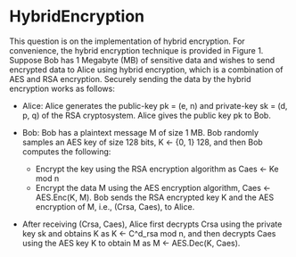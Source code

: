 # HybridEncryption
This question is on the implementation of hybrid encryption. For convenience, the hybrid encryption technique is provided in Figure 1. Suppose Bob has 1 Megabyte (MB) of sensitive data
and wishes to send encrypted data to Alice using hybrid encryption, which is a combination of AES and RSA encryption. Securely sending the data by the hybrid encryption works as follows:

* Alice: Alice generates the public-key pk = (e, n) and private-key sk = (d, p, q) of the RSA
cryptosystem. Alice gives the public key pk to Bob.

* Bob: Bob has a plaintext message M of size 1 MB. Bob randomly samples an AES key of size 128 bits, K ← {0, 1} 128, and then Bob computes the following:
  * Encrypt the key using the RSA encryption algorithm as Caes ← Ke mod n
  * Encrypt the data M using the AES encryption algorithm, Caes ← AES.Enc(K, M).
Bob sends the RSA encrypted key K and the AES encryption of M, i.e., (Crsa, Caes), to Alice.

* After receiving (Crsa, Caes), Alice first decrypts Crsa using the private key sk and
obtains K as K ← C^d_rsa mod n, and then decrypts Caes using the AES key K to obtain M as M ← AES.Dec(K, Caes).
  
  


